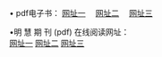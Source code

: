 &#8226; pdf电子书：
<a href="http://522.duckdns.org/p/" target="_blank">网址一</a>
　<a href="http://73.myz.info/p/" target="_blank">网址二</a>
　<a href="http://255.dtdns.net/p/" target="_blank">网址三</a><br />

&#8226;明 慧 期 刊 (pdf) 在线阅读网址：<br />
  <a href="http://522.duckdns.org/p/" target="_blank">网址一</a>
  <a href="http://73.myz.info/p/" target="_blank">网址二</a>
  <a href="http://255.dtdns.net/p/" target="_blank">网址三</a><br />
